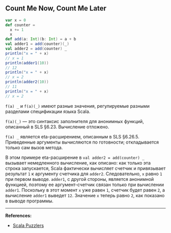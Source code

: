 ## Count Me Now, Count Me Later

```scala
var x = 0
def counter = 
  x += 1
  x
def add(a: Int)(b: Int) = a + b
val adder1 = add(counter)(_)
val adder2 = add(counter) _
println("x = " + x)
// x = 1
println(adder1(10))
// 12
println("x = " + x)
// x = 2
println(adder2(10))
// 11
println("x = " + x)
// x = 2
```

`f(a) _` и `f(a)(_)` имеют разные значения, регулируемые разными разделами спецификации языка Scala. 

`f(a)(_)` — это синтаксис заполнителя для анонимных функций, описанный в SLS §6.23. Вычисление отложено. 

`f(a) _` является eta-расширением, описанным в SLS §6.26.5. 
Приведенные аргументы вычисляются по готовности; откладывается только сам вызов метода. 

В этом примере eta-расширение в `val adder2 = add(counter) _` 
вызывает немедленного вычисление, как описано: 
как только эта строка запускается, Scala фактически вычисляет счетчик 
и привязывает результат `1` к аргументу счетчика для `adder2`. 
Следовательно, `x` равно `1` при первом выводе. 
`adder1`, с другой стороны, является анонимной функцией, 
поэтому ее аргумент-счетчик связан только при вычислении `adder1`. 
Поскольку в этот момент `x` уже равен `1`, счетчик будет равен `2`, а вычисление `adder1` выведет `12`. 
Значение `x` теперь равно `2`, как показано в выводе программы.


---

**References:**
- [Scala Puzzlers](https://scalapuzzlers.com/index.html#pzzlr-022)
